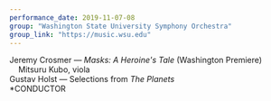 ```yaml
---
performance_date: 2019-11-07-08
group: "Washington State University Symphony Orchestra"
group_link: "https://music.wsu.edu"
---
```

Jeremy Crosmer — _Masks: A Heroine's Tale_ (Washington Premiere)<br/>
&nbsp;&nbsp;&nbsp;&nbsp;Mitsuru Kubo, viola<br/>
Gustav Holst — Selections from _The Planets_ <br/>
*CONDUCTOR<br/>

